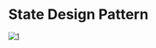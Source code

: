 # State Design Pattern

<a href="https://ibb.co/vDs3NNC"><img src="https://i.ibb.co/ZNHBQQR/1.jpg" alt="1" border="0"></a>
